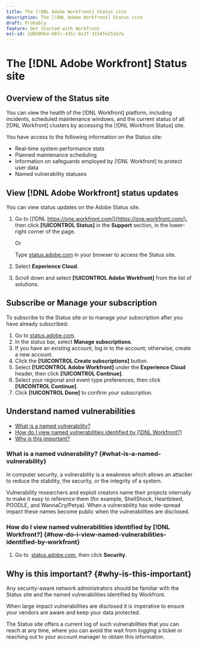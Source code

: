 ```yaml
---
title: The [!DNL Adobe Workfront] Status site
description: The [!DNL Adobe Workfront] Status site
draft: Probably
feature: Get Started with Workfront
exl-id: 2d8509b4-b0fc-435c-8c2f-3154fe152e7a
---
```

# The [!DNL Adobe Workfront] Status site

## Overview of the Status site

You can view the health of the [!DNL Workfront] platform, including incidents, scheduled maintenance windows, and the current status of all [!DNL Workfront] clusters by accessing the [!DNL Workfront Status] site.&nbsp;

You have access to the following information on the Status site:

* Real-time system performance stats
* Planned maintenance scheduling
* Information on safeguards employed by [!DNL Workfront] to protect user data
* Named vulnerability statuses

## View [!DNL Adobe Workfront] status updates

You can view status updates on the Adobe Status site.

1. Go to [[!DNL https://one.workfront.com]](https://one.workfront.com/), then click **[!UICONTROL Status]** in the **Support** section, in the lower-right corner of the page.

   Or

   Type [status.adobe.com](http://status.adobe.com/) in your browser to access the Status site.

1. Select **Experience Cloud**.
1. Scroll down and select **[!UICONTROL Adobe Workfront]** from the list of solutions.

## Subscribe or Manage your subscription

To subscribe to the Status site or to manage your subscription after you have already subscribed:&nbsp;

1. Go to [status.adobe.com](http://status.adobe.com/).
1. In the status bar, select **Manage subscriptions**.
1. If you have an existing account, log in to the account; otherwise, create a new account.
1. Click the **[!UICONTROL Create subscriptions]** button.
1. Select **[!UICONTROL Adobe Workfront]** under the **Experience Cloud** header, then click **[!UICONTROL Continue]**.
1. Select your regional and event type preferences, then click **[!UICONTROL Continue]**.
1. Click **[!UICONTROL Done]** to confirm your subscription.

## Understand named vulnerabilities

* [What is a named vulnerability?](#what-is-a-named-vulnerability)
* [How do I view named vulnerabilities identified by [!DNL Workfront?]](#how-do-i-view-named-vulnerabilities-identified-by-workfront)
* [Why is this important?](#why-is-this-important)

### What is a named vulnerability? {#what-is-a-named-vulnerability}

In&nbsp;computer&nbsp;security, a&nbsp;vulnerability&nbsp;is a weakness which allows an attacker to reduce the stability, the security, or the integrity of a system.

Vulnerability researchers and exploit creators name their projects internally to make it easy to reference them (for example, ShellShock, Heartbleed, POODLE, and WannaCry/Petya). When a vulnerability has wide-spread impact these names become public when the vulnerabilities are disclosed.

### How do I view named vulnerabilities identified by [!DNL Workfront?] {#how-do-i-view-named-vulnerabilities-identified-by-workfront}

1. Go to&nbsp; [status.adobe.com](https://status.adobe.com/), then click **Security**.

## Why is this important? {#why-is-this-important}

Any security-aware network administrators should be familiar with the Status site and the named vulnerabilities identified by Workfront.&nbsp;

When large impact vulnerabilities are disclosed it is imperative to ensure your vendors are aware and keep your data protected.

The Status site offers a current log of such vulnerabilities that you can reach at any time, where you can avoid the wait from logging a ticket or reaching out to your account manager to obtain this information.&nbsp; &nbsp;
